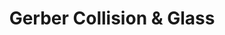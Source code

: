 ---
title: "Gerber Collision & Glass"
url: /buffalo/gerber-collision-und-glass-hertel-avenue/
shop: Autowerkstatt
---